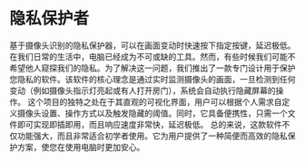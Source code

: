 # 隐私保护者
基于摄像头识别的隐私保护器，可以在画面变动时快速按下指定按键，延迟极低。
在我们日常的生活中，电脑已经成为不可或缺的工具。然而，有些时候我们可能不希望他人窥探我们的隐私。为了解决这一问题，我们推出了一款专门设计用于保护您隐私的软件。该软件的核心理念是通过实时监测摄像头的画面，一旦检测到任何变动（例如摄像头指示灯亮起或有人打开房门），系统会自动执行隐藏屏幕的操作。
这个项目的独特之处在于其直观的可视化界面，用户可以根据个人需求自定义摄像头设置、操作方式以及触发隐藏的阈值。同时，它具备便携性，只需一个文件即可实现即插即用，而且响应速度非常快，延迟极低。
总的来说，这款软件不仅功能强大，而且非常适合初学者使用。它为用户提供了一种简便而高效的隐私保护方案，使您在使用电脑时更加安心。
